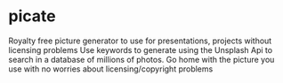 # picate
Royalty free picture generator to use for presentations, projects without licensing problems
Use keywords to generate using the Unsplash Api to search in a database of millions of photos.
Go home with the picture you use with no worries about licensing/copyright problems
